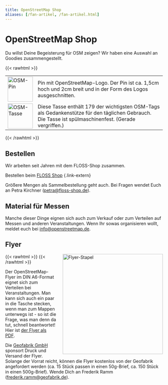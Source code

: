 ```yaml
---
title: OpenStreetMap Shop
aliases: [/fan-artikel, /fan-artikel.html]
---
```


# OpenStreetMap Shop

Du willst Deine Begeisterung für OSM zeigen? Wir haben eine Auswahl an Goodies
zusammengestellt.

{{< rawhtml >}}

<table>
    <tr>
        <td><a target="_blank" href="https://www.floss-shop.de/de/floss-merchandise/openstreetmap/5/osm-pin?c=7"><img width="80px" src="img/osm-pin.jpg" alt="OSM-Pin" title="Pin mit OSM-Logo"/></a></td>
        <td class="span9">Pin mit OpenStreetMap-Logo. Der Pin ist ca. 1,5cm hoch und 2cm breit und in der Form des Logos ausgeschnitten.</td>
    </tr>
    <tr>
        <td><a target="_blank" href="https://www.floss-shop.de/de/floss-merchandise/openstreetmap/6/osm-tasse?c=7"><img width="80px" src="img/tasse-big.png" alt="OSM-Tasse" title="OSM Cheat Mug"/></a></td>
        <td class="span9">Diese Tasse enthält 179 der wichtigsten OSM-Tags als Gedankenstütze für den täglichen Gebrauch. Die Tasse ist spülmaschinenfest. (Gerade vergriffen.)</td>
    </tr>
</table>

{{< /rawhtml >}}

## Bestellen

Wir arbeiten seit Jahren mit dem FLOSS-Shop zusammen.

Bestellen beim [FLOSS Shop](https://www.floss-shop.de/de/floss-merchandise/openstreetmap/)
{.link-extern}

Größere Mengen als Sammelbestellung geht auch. Bei Fragen wendet Euch an Petra
Kirchner (petra@floss-shop.de).

## Material für Messen

Manche dieser Dinge eignen sich auch zum Verkauf oder zum Verteilen auf Messen
und anderen Veranstaltungen. Wenn Ihr sowas organisieren wollt, meldet euch bei
[info@openstreetmap.de](mailto:info@openstreetmap.de).

## Flyer

{{< rawhtml >}}
<img src="img/flyer-stapel.webp" width="320px" alt="Flyer-Stapel" title="Stapel von OSM-Flyern" style="float: right; margin-left: 20px;"/>
{{< /rawhtml >}}

Der OpenStreetMap-Flyer im DIN A6-Format eignet sich zum Verteilen bei
Veranstaltungen. Man kann sich auch ein paar in die Tasche stecken, wenn man
zum Mappen unterwegs ist - so ist die Frage, was man denn da tut, schnell
beantwortet! Hier ist [der Flyer als PDF](https://wiki.openstreetmap.org/wiki/File:Faltprospekt-OpenStreetMap-Impression.pdf).

Die [Geofabrik GmbH](https://www.geofabrik.de/) sponsort Druck und Versand der
Flyer. Solange der Vorrat reicht, können die Flyer kostenlos von der 
Geofabrik angefordert werden (ca. 15 Stück passen in einen 50g-Brief, ca. 150
Stück in einen 500g-Brief). Wende Dich an Frederik Ramm (frederik.ramm@geofabrik.de).

